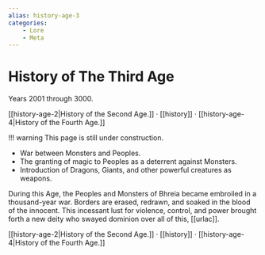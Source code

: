```yaml
---
alias: history-age-3
categories:
    - Lore
    - Meta
---
```

# History of The Third Age

Years 2001 through 3000.

[[history-age-2|History of the Second Age.]] · [[history]] · [[history-age-4|History of the Fourth Age.]]

!!! warning
    This page is still under construction.

- War between Monsters and Peoples.
- The granting of magic to Peoples as a deterrent against Monsters.
- Introduction of Dragons, Giants, and other powerful creatures as weapons.

During this Age, the Peoples and Monsters of Bhreia became embroiled in a thousand-year war. Borders are erased, redrawn, and soaked in the blood of the innocent. This incessant lust for violence, control, and power brought forth a new deity who swayed dominion over all of this, [[urlac]].

[[history-age-2|History of the Second Age.]] · [[history]] · [[history-age-4|History of the Fourth Age.]]
